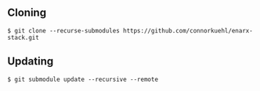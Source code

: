 ## Cloning

```console
$ git clone --recurse-submodules https://github.com/connorkuehl/enarx-stack.git
```

## Updating

```console
$ git submodule update --recursive --remote
```
